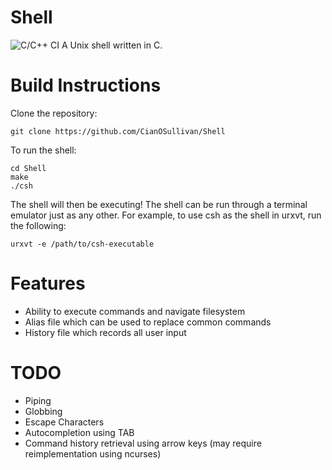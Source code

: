 # Shell
![C/C++ CI](https://github.com/CianOSullivan/Shell/workflows/C/C++%20CI/badge.svg)
A Unix shell written in C.

# Build Instructions
Clone the repository:

```
git clone https://github.com/CianOSullivan/Shell
```

To run the shell:

```
cd Shell
make
./csh
```

The shell will then be executing! The shell can be run through a terminal emulator just as any other. For example, to use csh as the shell in urxvt, run the following:

```
urxvt -e /path/to/csh-executable
```

# Features
 - Ability to execute commands and navigate filesystem
 - Alias file which can be used to replace common commands
 - History file which records all user input

# TODO
 - Piping
 - Globbing
 - Escape Characters
 - Autocompletion using TAB
 - Command history retrieval using arrow keys (may require reimplementation using ncurses)
